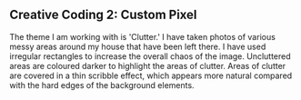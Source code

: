 ## Creative Coding 2: Custom Pixel

The theme I am working with is 'Clutter.' I have taken photos of various messy areas around my house that have been left there. I have used irregular rectangles to increase the overall chaos of the image. Uncluttered areas are coloured darker to highlight the areas of clutter. Areas of clutter are covered in a thin scribble effect, which appears more natural compared with the hard edges of the background elements.
